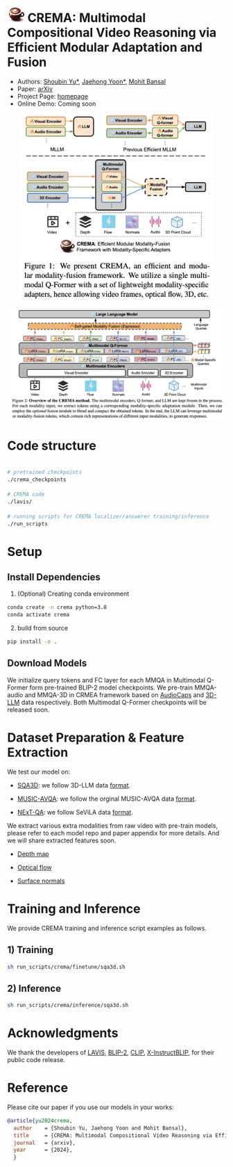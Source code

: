 # <img src="assets/crema.png" alt="Image description" class="title-icon" style="width: 40px; height: auto;"> CREMA: Multimodal Compositional Video Reasoning via Efficient Modular Adaptation and Fusion

* Authors: [Shoubin Yu*](https://yui010206.github.io/), [Jaehong Yoon*](https://jaehong31.github.io/), [Mohit Bansal](https://www.cs.unc.edu/~mbansal/)
* Paper: [arXiv]()
* Project Page: [homepage](https://crema-videollm.github.io/)
* Online Demo: Coming soon

<div align=center> 
<img src="./assets/teaser.png" alt="teaser image" width="450"/>
</div>
<br>
<img src="./assets/method.png" alt="teaser image" width="800"/>


# Code structure
```bash

# pretrained checkpoints
./crema_checkpoints

# CREMA code
./lavis/

# running scripts for CREMA localizer/answerer training/inference
./run_scripts

```

# Setup

## Install Dependencies

1. (Optional) Creating conda environment

```bash
conda create -n crema python=3.8
conda activate crema
```

2. build from source

```bash
pip install -e .
```


## Download Models
We initialize query tokens and FC layer for each MMQA in Multimodal Q-Former form pre-trained BLIP-2 model checkpoints.
We pre-train MMQA-audio and MMQA-3D in CRMEA framework based on [AudioCaps](https://audiocaps.github.io/) and [3D-LLM](https://github.com/UMass-Foundation-Model/3D-LLM) data respectively. 
Both Multimodal Q-Former checkpoints will be released soon.



# Dataset Preparation & Feature Extraction
We test our model on:

+ [SQA3D](https://github.com/SilongYong/SQA3D): we follow 3D-LLM data [format](https://drive.google.com/drive/folders/14_-cWOMW-Hp6T5_c6YMjwDzQOgfiO2p9).

+ [MUSIC-AVQA](https://github.com/GeWu-Lab/MUSIC-AVQA): we follow the orginal MUSIC-AVQA data [format](https://github.com/GeWu-Lab/MUSIC-AVQA/tree/main/data/json_update).

+ [NExT-QA](https://github.com/doc-doc/NExT-QA): we follow SeViLA data [format](https://github.com/Yui010206/SeViLA/tree/main/sevila_data).

We extract various extra modalities from raw video with pre-train models, please refer to each model repo and paper appendix for more details. And we will share extracted features soon. 

+ [Depth map](https://github.com/isl-org/ZoeDepth)

+ [Optical flow](https://github.com/autonomousvision/unimatch)

+ [Surface normals](https://github.com/baegwangbin/surface_normal_uncertainty)


# Training and Inference
We provide CREMA training and inference script examples as follows.

## 1) Training

```bash
sh run_scripts/crema/finetune/sqa3d.sh
```

## 2) Inference

```bash
sh run_scripts/crema/inference/sqa3d.sh
```


# Acknowledgments
We thank the developers of [LAVIS](https://github.com/salesforce/LAVIS), [BLIP-2](https://github.com/salesforce/LAVIS/tree/main/projects/blip2), [CLIP](https://github.com/openai/CLIP), [X-InstructBLIP](https://github.com/salesforce/LAVIS/tree/main/projects/xinstructblip), for their public code release.


# Reference
Please cite our paper if you use our models in your works:


```bibtex
@article{yu2024crema,
  author    = {Shoubin Yu, Jaehong Yoon and Mohit Bansal},
  title     = {CREMA: Multimodal Compositional Video Reasoning via Efficient Modular Adaptation and Fusion},
  journal   = {arxiv},
  year      = {2024},
  }
